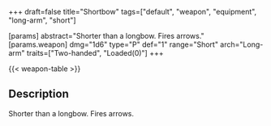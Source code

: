 +++
draft=false
title="Shortbow"
tags=["default", "weapon", "equipment", "long-arm", "short"]

[params]
  abstract="Shorter than a longbow. Fires arrows."
  [params.weapon]
    dmg="1d6"
    type="P"
    def="1"
    range="Short"
    arch="Long-arm"
    traits=["Two-handed", "Loaded(0)"]
+++

{{< weapon-table >}}

## Description
Shorter than a longbow. Fires arrows.
